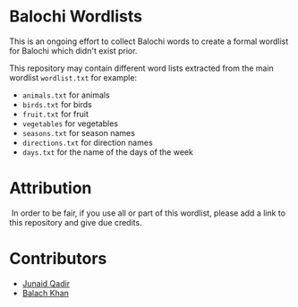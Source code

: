 # Balochi Wordlists
This is an ongoing effort to collect Balochi words to create a formal wordlist for Balochi which didn't exist prior.

This repository may contain different word lists extracted from the main wordlist `wordlist.txt` for example:
- `animals.txt` for animals
- `birds.txt` for birds
- `fruit.txt` for fruit
- `vegetables` for vegetables
- `seasons.txt` for season names
- `directions.txt` for direction names
- `days.txt` for the name of the days of the week

# Attribution
 In order to be fair, if you use all or part of this wordlist, please add a link to this repository and give due credits.

# Contributors
- [Junaid Qadir](https://github.com/JunaidQadirB) 
- [Balach Khan](https://github.com/balach-khan) 

